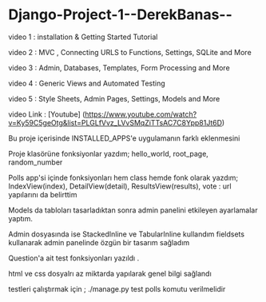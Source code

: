 # Django-Project-1--DerekBanas--

video 1 : installation & Getting Started Tutorial

video 2 : MVC , Connecting URLS to Functions, Settings, SQLite and More

video 3 : Admin, Databases, Templates, Form Processing and More

video 4 : Generic Views and Automated Testing

video 5 : Style Sheets, Admin Pages, Settings, Models and More

video Link : [Youtube] (https://www.youtube.com/watch?v=Ky59C5geOtg&list=PLGLfVvz_LVvSMqZiTTsAC7C8Ypp81Jt6D)

Bu proje içerisinde INSTALLED_APPS'e uygulamanın farklı eklenmesini

Proje klasörüne fonksiyonlar yazdım; hello_world, root_page, random_number

Polls app'si içinde fonksiyonları hem class hemde fonk olarak yazdım; IndexView(index), DetailView(detail), ResultsView(results), vote : url yapılarını da belirttim

Models da tabloları tasarladıktan sonra admin panelini etkileyen ayarlamalar yaptım.

Admin dosyasında ise StackedInline ve TabularInline kullandım fieldsets kullanarak admin panelinde özgün bir tasarım sağladım

Question'a ait test fonksiyonları yazıldı .

html ve css dosyalrı az miktarda yapılarak genel bilgi sağlandı

testleri çalıştırmak için ; ./manage.py test polls komutu verilmelidir